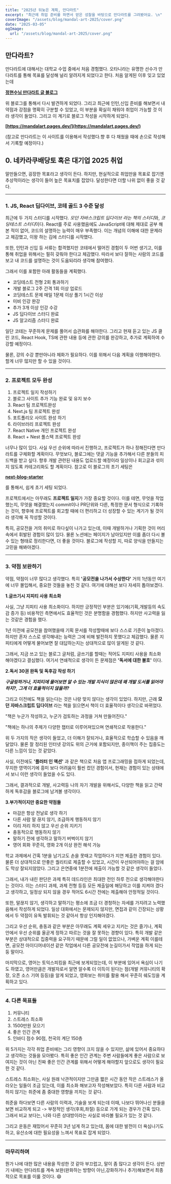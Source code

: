 ```yaml
---
title: "2025년 뒤늦은 계획, 만다라트"
excerpt: "최근에 취업 준비를 하면서 얻은 성찰을 바탕으로 만다라트를 그려봤어요. \n"
coverImage: "/assets/blog/mandal-art-2025/cover.png"
date: "2025-03-05"
ogImage:
  url: "/assets/blog/mandal-art-2025/cover.png"
---
```


## 만다라트?

만다라트에 대해서는 대학교 수업 중에서 처음 경험했다. 오타니라는 유명한 선수가 만다라트를 통해 목표를 달성해 널리 알려지게 되었다고 한다. 처음 알게된 이후 잊고 있었는데

**[정현수님 만다라트 글 블로그](https://junghyeonsu.com/posts/2024-plan-with-mandalart/)**

위 블로그를 통해서 다시 발견하게 되었다. 그리고 최근에 인턴,신입 준비를 해보면서 내약점과 강점을 명확히 구분할 수 있었고, 이 부분을 확실히 채워야 취업이 가능할 것 이라 생각이 들었다. 그리고 이 계기로 블로그 작성을 시작하게 되었다.

**[https://mandalart.pages.dev/](https://mandalart.pages.dev/)**

(참고로 만다라트는 이 사이트를 이용해서 작성했다.향 후 다 채웠을 때에 손으로 작성해서 기록할 예정이다.)

## 0. 네카라쿠배당토 혹은 대기업 2025 취업

말만들으면, 굉장한 목표라고 생각이 든다. 하지만, 현실적으로 취업만을 목표로 잡기엔 추상적이라는 생각이 들어 높은 목표치를 잡았다. 달성한다면 더할 나위 없이 좋을 것 같다.

---

### 1. JS, React 딥다이브, 코테 골드 3 수준 달성

최근에 두 가지 스터디를 시작했다. *모던 자바스크립트 딥다이브 라는 책의 스터디*와, *코딩테스트 스터디*이다. React를 주로 사용했음에도 JavaScript에 대해 제대로 공부 해본 적이 없어, 코드의 설명하는 능력이 매우 부족했다. 이는 개념의 이해에 대한 문제라고 체감했고, 이왕 하는 김에 스터디를 시작했다.

또한, 인턴과 신입 등 서류는 합격했지만 코테에서 떨어진 경험이 두 어번 생기고, 이를 통해 취업을 위해서는 필히 갖춰야 한다고 체감했다. 따라서 보다 잘하는 사람의 코드를 보고 내 코드를 설명하는 것이 도움되리라 생각해 참여했다.

그래서 이를 포함한 아래 활동들을 계획했다.

- 코딩테스트 전형 2회 통과하기
- 개발 블로그 2주 간격 1회 이상 업로드
- 코딩테스트 문제 매일 1문제 이상 풀기 1시간 이상
- 미비 인강 완강
- 추가 3개 이상 인강 수강
- JS 딥다이브 스터디 완료
- JS 알고리즘 스터디 완료

일단 코테는 꾸준하게 문제를 풀어서 습관화를 해야한다. 그리고 현재 듣고 있는 JS 클린 코드, React Hook, TS에 관한 내용 등에 관한 강의를 완강하고, 추가로 계획하여 수강할 예정이다.

물론, 강의 수강 뿐만아니라 체화가 필요하다. 이를 위해서 다음 계획을 이행해야한다. 할게 너무 많지만 할 수 있을 것이다.

---

### 2. 프로젝트 모두 완성

1. 프로젝트 일지 작성하기
2. 블로그 사이트 추가 기능 완료 및 유지 보수
3. React 팀 프로젝트완성
4. Next.js 팀 프로젝트 완성
5. 포트폴리오 사이트 완성 하기
6. 라이브러리 프로젝트 완성
7. React Native 개인 프로젝트 완성
8. React + Nest 풀스택 프로젝트 완성

너무나 많이 있다. 사실 우선 순위에 따라서 진행하고, 프로젝트가 하나 정해진다면 만다라트를 구체화할 계획이다. 무엇보다, 블로그에는 댓글 기능을 추가해서 다른 분들의 피드백을 받고 싶다. 향후 개발 관련된 내용도 업로드할 예정이라 일상이나 회고글과 섞이지 않도록 카테고리화도 할 계획이다. 참고로 이 블로그의 초기 세팅은

**[next-blog-starter](https://github.com/vercel/next.js/tree/canary/examples/blog-starter)**

를 통해서, 쉽게 초기 세팅 되었다.

프로젝트에서는 아무래도 **프로젝트 일지**가 가장 중요할 것이다. 이를 테면, 무엇을 작업했는지, 무엇을 해결했는지 commit이나 PR단위와 다른, 특정한 문서 형식으로 기록하는 것이, 향후에 프로젝트를 회고할 때에 더 편리하고 더 성장할 수 있는 계기가 될 것이라 생각해 꼭 작성할 것이다.

특히, 공모전을 거의 취미로 하다싶이 나가고 있는데, 이때 개발하거나 기획한 것이 머리 속에서 휘발된 경험이 많이 있다. 물론 노션에는 페이지가 남아있지만 이를 좀더 다시 볼 수 있는 형태로 정리한다면, 더 좋을 것이다. 블로그에 작성할 지, 따로 양식을 만들지는 고민을 해봐야겠다.

---

### 3. 약점 보완하기

약점, 약점이 너무 많다고 생각했다. 특히 **'공모전을 나가서 수상한다'** 거의 1년동안 여기에 너무 몰입해서, 중요한 것들을 놓친 것 같다. 여기에 대해선 보다 자세히 톱아보겠다.

**1.글쓰기시 지피티 사용 최소화**

사실, 그냥 지피티 사용 최소화이다. 하지만 긍정적인 부분은 있기에(기획,개발등의 속도감 증가 등) 비용적인 측면에서도 효율적인 것은 분명함을 경험했다. 하지만 사고력을 잃는 것같은 경험을 했다.

1년 이전에 공모전을 참여했을때 기획 문서를 작성할때에 보다 스스로 기준이 높아졌다. 하지만 혼자 스스로 생각해내는 능력은 그에 비해 발전하지 못했다고 체감했다. 물론 지피티에게 어떻게 물어보면 잘 대답하는지는 상대적으로 많이 알게된 것 같다.

그래서, 지금 쓰고 있는 블로그 글처럼, 글쓰기를 할때는 적어도 지피티 사용을 최소화 해야겠다고 결심했다. 여기서 연쇄적으로 생각이 든 문제점은 **'독서에 대한 불호'** 이다.

**2.독서 30권 완독 및 독후감 작성 하기**

_**구글링하거나, 지피티에 물어보면 알 수 있는 개발 지식이 많은데 왜 개발 도서를 읽어야하지?, 그게 더 효율적이지 않을까?**_

그리고 이전에도 책을 읽는다는 것은 나랑 맞지 않다는 생각이 있었다. 하지만, 근래 **모던 자바스크립트 딥다이브** 라는 책을 읽으면서 책이 더 효율적이다 생각으로 바뀌었다.

"책은 누군가 작성하고, 누군가 검토하는 과정을 거쳐 만들어진다."

"책에는 하나의 주제가 다양한 챕터로 이루어져있으며 연쇄적으로 작용한다."

위 두 가지의 작은 생각이 들었고, 더 이해가 잘되거나, 효율적으로 학습할 수 있음을 깨달았다. 물론 잘 정리된 인터넷 강의도 위의 근거에 포함되지만, 종이책이 주는 집중도는 다른 느낌이 있는 것 같았다.

사실, 이전에도 **'플러터 인 액션'** 과 같은 책으로 처음 앱 프로그래밍을 접하게 되었는데, 무지한 영역이기에 흥미 보다 어려움이 훨씬 컸던 경험이서, 현재는 경험이 있는 상태에서 보니 이런 생각이 들었을 수도 있다.

그래서, 결과적으로 개발, 사고력등 나의 자기 개발을 위해서도, 다양한 책을 읽고 간략하게 독후감을 블로그에 남겨볼 생각이다.

**3.부가적이지만 중요한 약점들**

- 마감은 항상 전날로 생각 하기
- 다른 사람 말 끊지 않기, 조급하게 행동하지 않기
- 이리 저리 하지 않고 우선 순위 지키기
- 충동적으로 행동하지 않기
- 말하기 전에 생각하고 말하기 버벅이지 않기
- 영어 회화 꾸준히, 영화 2개 이상 완전 해석 가능

학교 과제에서 간혹 1분을 남기고도 손을 못때고 작업하다가 지연 제출한 경험이 있다. 물론 더 상대적으로 안좋은 퀄리티로 제출할 수 있었고, 시간이 우선되어야하는 걸 암에도 막상 잘되지않았다. 그리고 은연중에 1분전에 제출이 가능할 것 같은 생각이 들었다.

그래서, 내가 내린 판단은 과제 특히 데드라인은 최대한 전인 하루 전으로 생각해야한다는 것이다. 이는 스터디 과제, 과제 전형 등등 모든 제출일에 해당하고 이를 지켜야 겠다고 생각하고, 일정상 되지 않을 경우 적어도 6시간 전에는 제출해야 안정적일 것이다.

또한, 말끊지 않기, 생각하고 말하기는 평소에 조금 더 경청하는 자세를 가지려고 노력했음해서 작성하게 되었다. 일상 대화에서는 문제되지 않지만, 면접과 같이 긴장되는 상황에서 두 약점이 유독 발휘되는 것 같아서 항상 인지해야겠다.

그리고 우선 순위, 충동과 같은 부분은 아무래도 계획 세우고 지키는 것은 즐기나, 계획안에서 우선 순위를 올곧게 정하고 따르는 것을 잘 못하는 경향이 있다. 특히 개발 같은 부분은 상대적으로 집중력을 요구하기 때문에 그럴 일이 없었으나, 가벼운 계획 이를테면, 공모전 아이디어네이션 같은 작업에서 다른 공모전에 눈길이가서 작업을 하게 되는 둥 말이다.

마지막으로, 영어는 토익스피킹을 최근에 보게되었는데, 이 부분에 있어서 욕심이 나기도 하였고, 영어만큼은 개발자로서 알면 알수록 더 이득이 된다는 점(개발 커뮤니티의 확장, 오픈 소스 기여 등등)을 알게 되었고, 영화보는 취미를 활용 해서 꾸준히 쉐도잉을 계획하고 있다.

---

### 4. 다른 목표들

1. 커뮤니티
2. 스트레스 최소화
3. 1500만원 모으기
4. 좋은 인간 관계
5. 인바디 점수 90점, 천국의 계단 150층

위 5가지는 각각 취업 준비에는 그리 영향이 크지 않을 수 있지만, 삶에 있어서 중요하다고 생각하는 것들을 모아봤다. 특히 좋은 인간 관계는 주변 사람들에게 좋은 사람으로 보여지는 것이 아닌 진짜 좋은 인간 관계를 위해서 어떻게 해야할지 앞으로도 생각이 필요한 것 같다.

스트레스 최소화는, 사실 원래 낙관적이지만 그만큼 짧은 시간 동안 작은 스트레스가 올라오는 일들이 조금 있는데, 이를 최소화 해보고자 작성해보았다. 특히 다른 사람과 비교하지 않기는 취준에 좀 중대한 영향을 끼치는 것 같다.

취준을 하다보면 다른 사람의 이력과, 기술을 보게 되는데 이때, 나보다 뛰어나신 분들을 보면 비교하게 되고 -> 부정적인 생각(후회,좌절) 등으로 가게 되는 경우가 간혹 있다. 그래서 비교 보다는, 나와 다른 상대방이라는 사실로 바라볼 필요가 있는 것 같다.

그리고 운동은 재밌어서 꾸준히 3년 넘게 하고 있는데, 몸에 대한 발전이 더 욕심나기도 하고, 유산소에 대한 필요성을 느껴서 목표로 잡게 되었다.

---

### 마무리하며

뭔가 나에 대한 많은 내용을 작성한 것 같아 부끄럽고, 말이 좀 많다고 생각이 든다. 상반기 내에는 만다라트를 계속 보완(완화하는 방향이 아닌,강화하거나 추가)해보면서 최종적으로 목표를 이룰 것이다. 😄
